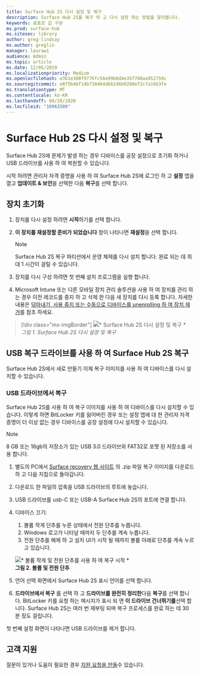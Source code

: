 ```yaml
---
title: Surface Hub 2S 다시 설정 및 복구
description: Surface Hub 2S를 복구 하 고 다시 설정 하는 방법을 알아봅니다.
keywords: 쉼표로 값 구분
ms.prod: surface-hub
ms.sitesec: library
author: greg-lindsay
ms.author: greglin
manager: laurawi
audience: Admin
ms.topic: article
ms.date: 12/05/2019
ms.localizationpriority: Medium
ms.openlocfilehash: e3b1e380f9776fc56e99b8d4e35f708aa952759c
ms.sourcegitcommit: e075b46f14b730464d66246b0280ef2cfa16b3fe
ms.translationtype: MT
ms.contentlocale: ko-KR
ms.lasthandoff: 08/26/2020
ms.locfileid: "10963580"
---
```

# Surface Hub 2S 다시 설정 및 복구

Surface Hub 2S에 문제가 발생 하는 경우 디바이스를 공장 설정으로 초기화 하거나 USB 드라이브를 사용 하 여 복원할 수 있습니다.

시작 하려면 관리자 자격 증명을 사용 하 여 Surface Hub 2S에 로그인 하 고 **설정** 앱을 열고 **업데이트 & 보안**을 선택한 다음 **복구**를 선택 합니다.

## 장치 초기화

1. 장치를 다시 설정 하려면 **시작**하기를 선택 합니다.

2. **이 장치를 재설정할 준비가 되었습니다** 창이 나타나면 **재설정**을 선택 합니다. 
  
   > [!NOTE]
   > Surface Hub 2S 복구 파티션에서 운영 체제를 다시 설치 합니다. 완료 되는 데 최대 1 시간이 걸릴 수 있습니다.
  
3. 장치를 다시 구성 하려면 첫 번째 설치 프로그램을 실행 합니다.

4. Microsoft Intune 또는 다른 모바일 장치 관리 솔루션을 사용 하 여 장치를 관리 하는 경우 이전 레코드를 중지 하 고 삭제 한 다음 새 장치를 다시 등록 합니다. 자세한 내용은 [닦아내기, 사용 중지 또는 수동으로 디바이스를 unenrolling 하 여 장치 제거](https://docs.microsoft.com/intune/devices-wipe)를 참조 하세요.

> [!div class="mx-imgBorder"]
> ![* Surface Hub 2S 다시 설정 및 복구 *](images/sh2-reset.png)
<br/>*그림 1. Surface Hub 2S 다시 설정 및 복구* 

## USB 복구 드라이브를 사용 하 여 Surface Hub 2S 복구

Surface Hub 2S에서 새로 만들기 이제 복구 이미지를 사용 하 여 디바이스를 다시 설치할 수 있습니다.

### USB 드라이브에서 복구

Surface Hub 2S를 사용 하 여 복구 이미지를 사용 하 여 디바이스를 다시 설치할 수 있습니다. 이렇게 하면 BitLocker 키를 잃어버린 경우 또는 설정 앱에 대 한 관리자 자격 증명이 더 이상 없는 경우 디바이스를 공장 설정에 다시 설치할 수 있습니다.

>[!NOTE]
>8 GB 또는 16gb의 저장소가 있는 USB 3.0 드라이브와 FAT32로 포맷 된 저장소를 사용 합니다.

1. 별도의 PC에서 [Surface recovery 웹 사이트](https://support.microsoft.com/surfacerecoveryimage?devicetype=surfacehub2s) 의 .zip 파일 복구 이미지를 다운로드 하 고 다음 지침으로 돌아갑니다. 

1. 다운로드 한 파일의 압축을 USB 드라이브의 루트에 놓습니다.  

1. USB 드라이브를 usb-C 또는 USB-A Surface Hub 2S의 포트에 연결 합니다.

1. 디바이스 끄기:

   1. 볼륨 작게 단추를 누른 상태에서 전원 단추를 누릅니다.
   1. Windows 로고가 나타날 때까지 두 단추를 계속 누릅니다.
   1. 전원 단추를 해제 하 고 설치 UI가 시작 될 때까지 볼륨 아래로 단추를 계속 누르고 있습니다.

   ![* 볼륨 작게 및 전원 단추를 사용 하 여 복구 시작 *](images/sh2-keypad.png) <br>
   **그림 2. 볼륨 및 전원 단추**

1. 언어 선택 화면에서 Surface Hub 2S 표시 언어를 선택 합니다.

1. **드라이브에서 복구** 를 선택 하 고 **드라이브를 완전히 정리한**다음 **복구**를 선택 합니다. BitLocker 키를 요청 하는 메시지가 표시 되 면 **이 드라이브 건너뛰기를**선택 합니다. Surface Hub 2S는 여러 번 재부팅 되며 복구 프로세스를 완료 하는 데 30 분 정도 걸립니다.

첫 번째 설정 화면이 나타나면 USB 드라이브를 제거 합니다.

## 고객 지원

질문이 있거나 도움이 필요한 경우 [지원 요청을 만들](https://support.microsoft.com/supportforbusiness/productselection)수 있습니다.
